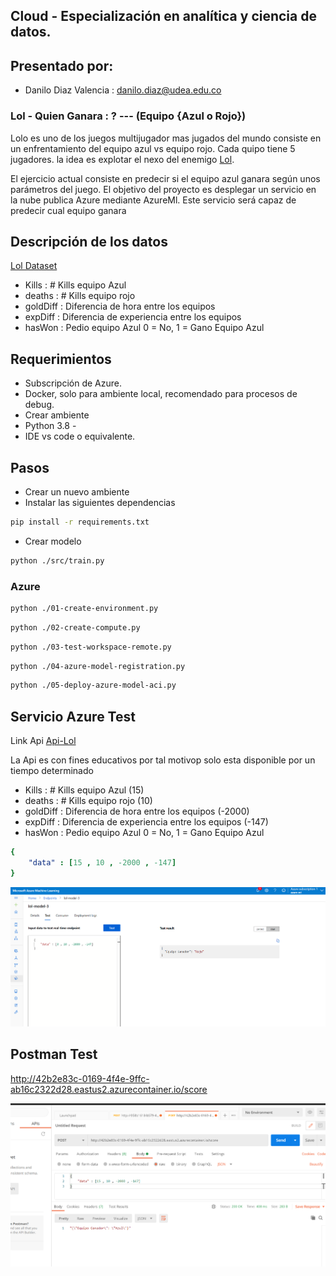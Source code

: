 ## Cloud - Especialización en analítica y ciencia de datos.

## Presentado por:

- Danilo Diaz Valencia : danilo.diaz@udea.edu.co



### Lol - Quien Ganara : ? --- (Equipo {Azul o Rojo})

Lolo es uno de los juegos multijugador mas jugados del mundo consiste en un enfrentamiento del equipo azul vs equipo rojo. Cada quipo tiene 5 jugadores. la idea es explotar el nexo del enemigo [Lol](https://es.wikipedia.org/wiki/League_of_Legends).

El ejercicio actual consiste en predecir si el equipo azul ganara según unos parámetros del juego. El objetivo del proyecto es desplegar un servicio   en la nube publica Azure mediante AzureMl. Este servicio será capaz de predecir cual equipo ganara


## Descripción de los datos
[Lol Dataset](https://www.kaggle.com/bobbyscience/league-of-legends-soloq-ranked-games)

- Kills : # Kills equipo Azul
- deaths : # Kills equipo rojo
- goldDiff : Diferencia de hora entre los equipos
- expDiff : Diferencia de experiencia entre los equipos
- hasWon : Pedio equipo Azul 0 = No, 1 = Gano Equipo Azul


## Requerimientos

- Subscripción de Azure.
- Docker, solo para ambiente local, recomendado para procesos de debug.
- Crear ambiente
- Python 3.8 -
- IDE vs code o equivalente.

## Pasos

- Crear un nuevo ambiente 
- Instalar las siguientes dependencias

```bash
pip install -r requirements.txt
```
- Crear modelo 

```bash
python ./src/train.py
```

### Azure

```bash
python ./01-create-environment.py
```


```bash
python ./02-create-compute.py
```

```bash
python ./03-test-workspace-remote.py
```

```bash
python ./04-azure-model-registration.py
```

```bash
python ./05-deploy-azure-model-aci.py
```


## Servicio Azure Test

Link Api [Api-Lol](http://42b2e83c-0169-4f4e-9ffc-ab16c2322d28.eastus2.azurecontainer.io/score) 

La Api es con fines educativos por tal motivop solo esta disponible por un tiempo determinado 


- Kills : # Kills equipo Azul (15)
- deaths : # Kills equipo rojo (10)
- goldDiff : Diferencia de hora entre los equipos (-2000)
- expDiff : Diferencia de experiencia entre los equipos (-147)
- hasWon : Pedio equipo Azul 0 = No, 1 = Gano Equipo Azul 





```yaml
{
    "data" : [15 , 10 , -2000 , -147]
}

```


![Test Model Azure](img/img1.png)

## Postman Test

http://42b2e83c-0169-4f4e-9ffc-ab16c2322d28.eastus2.azurecontainer.io/score

![Test Model Azure](img/img2.png)